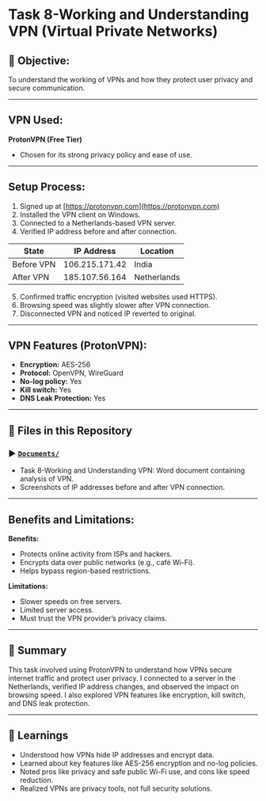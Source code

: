 # Task 8-Working and Understanding VPN (Virtual Private Networks)

## 📌 Objective:
To understand the working of VPNs and how they protect user privacy and secure communication.

---

## VPN Used:
**ProtonVPN (Free Tier)**  
- Chosen for its strong privacy policy and ease of use.

---

## Setup Process:
1. Signed up at [https://protonvpn.com](https://protonvpn.com)
2. Installed the VPN client on Windows.
3. Connected to a Netherlands-based VPN server.
4. Verified IP address before and after connection.

| State        | IP Address       | Location      |
|--------------|------------------|---------------|
| Before VPN   | 106.215.171.42   | India         |
| After VPN    | 185.107.56.164   | Netherlands   |

5. Confirmed traffic encryption (visited websites used HTTPS).
6. Browsing speed was slightly slower after VPN connection.
7. Disconnected VPN and noticed IP reverted to original.

---

## VPN Features (ProtonVPN):
- **Encryption:** AES-256
- **Protocol:** OpenVPN, WireGuard
- **No-log policy:** Yes
- **Kill switch:** Yes
- **DNS Leak Protection:** Yes

---

## 📂 Files in this Repository
### ▶️  [`Documents/`](./Documents/)
- Task 8-Working and Understanding VPN: Word document containing analysis of VPN.
- Screenshots of IP addresses before and after VPN connection.

---


## Benefits and Limitations:

**Benefits:**
- Protects online activity from ISPs and hackers.
- Encrypts data over public networks (e.g., café Wi-Fi).
- Helps bypass region-based restrictions.

**Limitations:**
- Slower speeds on free servers.
- Limited server access.
- Must trust the VPN provider’s privacy claims.

---

## 📄 Summary
This task involved using ProtonVPN to understand how VPNs secure internet traffic and protect user privacy. I connected to a server in the Netherlands, verified IP address changes, and observed the impact on browsing speed. I also explored VPN features like encryption, kill switch, and DNS leak protection.

---

## 🧠 Learnings
- Understood how VPNs hide IP addresses and encrypt data.
- Learned about key features like AES-256 encryption and no-log policies.
- Noted pros like privacy and safe public Wi-Fi use, and cons like speed reduction.
- Realized VPNs are privacy tools, not full security solutions.
